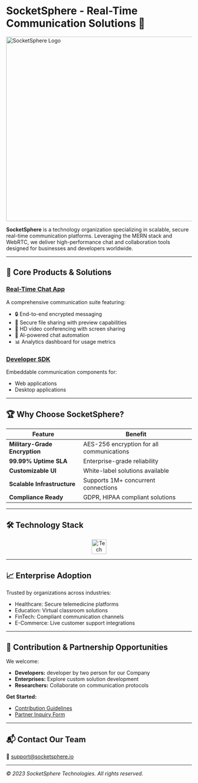 # SocketSphere -  Real-Time Communication Solutions 👋

<img src="https://res.cloudinary.com/djjgg2gmc/image/upload/v1754735738/images_2_dhginu.jpg" alt="SocketSphere Logo" height="500" width="900" />

**SocketSphere** is a technology organization specializing in scalable, secure real-time communication platforms. Leveraging the MERN stack and WebRTC, we deliver high-performance chat and collaboration tools designed for businesses and developers worldwide.

---

## 🚀 Core Products & Solutions

### [Real-Time Chat App](https://github.com/SocketSphere/Real-Time-Chat-App)  
A comprehensive communication suite featuring:  
- 🔒 End-to-end encrypted messaging  
- 📁 Secure file sharing with preview capabilities  
- 🎥 HD video conferencing with screen sharing  
- 🤖 AI-powered chat automation  
- 📊 Analytics dashboard for usage metrics  

### [Developer SDK](https://github.com/SocketSphere/SDK)  
Embeddable communication components for:  
- Web applications  
- Desktop applications  

---

## 🏆 Why Choose SocketSphere?

| Feature                  | Benefit                                  |
|--------------------------|------------------------------------------|
| **Military-Grade Encryption** | AES-256 encryption for all communications |
| **99.99% Uptime SLA**         | Enterprise-grade reliability             |
| **Customizable UI**           | White-label solutions available           |
| **Scalable Infrastructure**  | Supports 1M+ concurrent connections       |
| **Compliance Ready**          | GDPR, HIPAA compliant solutions            |

---

## 🛠 Technology Stack

<div align="center">
  <img src="https://skillicons.dev/icons?i=mongodb,express,react,nodejs,webrtc,typescript,tailwind,docker,aws" alt="Tech Stack" height="40">
</div>

---

## 📈 Enterprise Adoption

Trusted by organizations across industries:  
- Healthcare: Secure telemedicine platforms  
- Education: Virtual classroom solutions  
- FinTech: Compliant communication channels  
- E-Commerce: Live customer support integrations  

---

## 🤝 Contribution & Partnership Opportunities

We welcome:  
- **Developers:** developer by two person for our Company 
- **Enterprises:** Explore custom solution development  
- **Researchers:** Collaborate on communication protocols  

**Get Started:**  
- [Contribution Guidelines](https://github.com/SocketSphere/.github/blob/main/CONTRIBUTING.md)  
- [Partner Inquiry Form](https://forms.example.com)  

---

## 📬 Contact Our Team

📧 support@socketsphere.io  

---

*© 2023 SocketSphere Technologies. All rights reserved.*
